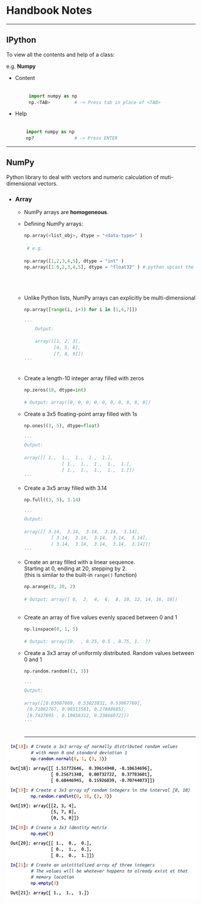 # Handbook Notes
----

## IPython

To view all the contents and help of a class:

e.g. **Numpy**

 - Content

   ```python
   
        import numpy as np
        np.<TAB>         # -> Press tab in place of <TAB>
   
    ```

- Help
  
  ```python
      
      import numpy as np
      np?               # -> Press ENTER
  
  ```


---


## NumPy
  Python library to deal with vectors and numeric calculation of muti-dimensional vectors. 

  - ### Array
    - NumPy arrays are **homogeneous**.
    - Defining NumPy arrays:

      ```python
      np.array(<list_obj>, dtype = "<data-type>" )
    
       # e.g.
        
      np.array([1,2,3,4,5], dtype = "int" )
      np.array([1.0,2,3,4,5], dtype = "float32" ) # python upcast the variables int -> float
    

        
        ```

    - Unlike Python lists, NumPy arrays can explicitly be multi-dimensional
       ```python
       np.array([range(i, i+3) for i in [1,4,7]])

       '''
           Output:

           array([[1, 2, 3],
                  [4, 5, 6],
                  [7, 8, 9]])
       '''


       
        ```
    - Create a length-10 integer array filled with zeros
      ```python
      np.zeros(10, dtype=int)

      # Output: array([0, 0, 0, 0, 0, 0, 0, 0, 0, 0])


      ```
    - Create a 3x5 floating-point array filled with 1s
      ```python
      np.ones((3, 5), dtype=float)

      '''
      Output:
      
      array([[ 1.,  1.,  1.,  1.,  1.],
                    [ 1.,  1.,  1.,  1.,  1.],
                    [ 1.,  1.,  1.,  1.,  1.]])
      '''
      
      ```
    - Create a 3x5 array filled with 3.14
      ```python
      np.full((3, 5), 3.14)

      '''
      Output: 

      array([[ 3.14,  3.14,  3.14,  3.14,  3.14],
                [ 3.14,  3.14,  3.14,  3.14,  3.14],
                [ 3.14,  3.14,  3.14,  3.14,  3.14]])
      '''


      ```
    - Create an array filled with a linear sequence.<br/>Starting at 0, ending at 20, stepping by 2.<br/>(this is similar to the built-in `range()` function)
      ```python
      np.arange(0, 20, 2)

      # Output: array([ 0,  2,  4,  6,  8, 10, 12, 14, 16, 18])


      
      ```
    - Create an array of five values evenly spaced between 0 and 1
      ```python
      np.linspace(0, 1, 5)

      # Output: array([0.  , 0.25, 0.5 , 0.75, 1.  ])


      ```
    - Create a 3x3 array of uniformly distributed. Random values between 0 and 1
      ```python
      np.random.random((3, 3))

      '''
      Output:

      array([[0.03087069, 0.53023831, 0.53067769],
       [0.71862767, 0.98513581, 0.27888605],
       [0.7427895 , 0.10858312, 0.23866072]])
      '''


      
      ```
      
        ---


![](./ss.png)
    

  
